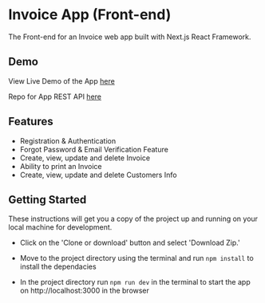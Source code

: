# Invoice App (Front-end)
The Front-end for an Invoice web app built with Next.js React Framework. 

## Demo
View Live Demo of the App [here](https://invoice-frontend-one.vercel.app/)

Repo for App REST API [here](https://github.com/epaitoo/invoice-backend)


## Features
- Registration & Authentication
- Forgot Password & Email Verification Feature
- Create, view, update and delete Invoice
- Ability to print an Invoice
- Create, view, update and delete Customers Info

## Getting Started
These instructions will get you a copy of the project up and running on your local machine for development.

* Click on the 'Clone or download' button and select 'Download Zip.'

* Move to the project directory using the terminal and run `npm install` to install the dependacies

* In the project directory run `npm run dev` in the terminal to start the app on http://localhost:3000 in the browser
